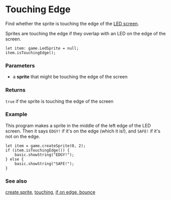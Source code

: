 # Touching Edge

Find whether the sprite is touching the edge of the [LED screen](/device/screen).

Sprites are touching the edge if they overlap with an LED on the edge of the screen.

```sig
let item: game.LedSprite = null;
item.isTouchingEdge();
```

### Parameters

* a **sprite** that might be touching the edge of the screen

### Returns

`true` if the sprite is touching the edge of the screen

### Example

This program makes a sprite in the middle of the left edge of the LED screen. Then it says `EDGY!` if it's on the edge (which it is!), and `SAFE!` if it's not on the edge.

```blocks
let item = game.createSprite(0, 2);
if (item.isTouchingEdge()) {
    basic.showString("EDGY!");
} else {
    basic.showString("SAFE!");
}
```

### See also

[create sprite](/reference/game/create-sprite), [touching](/reference/game/touching), [if on edge, bounce](/reference/game/if-on-edge-bounce)